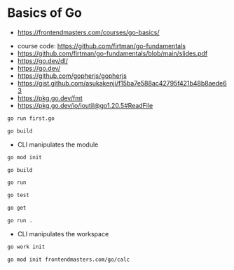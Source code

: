 # Basics of Go

- <https://frontendmasters.com/courses/go-basics/>

* course code: <https://github.com/firtman/go-fundamentals>
* <https://github.com/firtman/go-fundamentals/blob/main/slides.pdf>
* <https://go.dev/dl/>
* <https://go.dev/>
* <https://github.com/gopherjs/gopherjs>
* <https://gist.github.com/asukakenji/f15ba7e588ac42795f421b48b8aede63>
* <https://pkg.go.dev/fmt>
* <https://pkg.go.dev/io/ioutil@go1.20.5#ReadFile>

```bash
go run first.go
```

```bash
go build
```

- CLI manipulates the module

```bash
go mod init

go build

go run

go test

go get
```

```bash
go run .
```

- CLI manipulates the workspace

```bash
go work init
```

```bash
go mod init frontendmasters.com/go/calc
```
